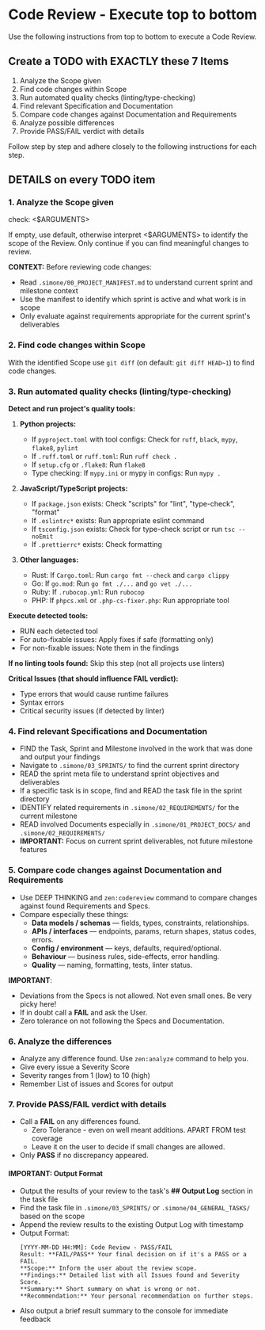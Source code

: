 # Code Review - Execute top to bottom

Use the following instructions from top to bottom to execute a Code Review.

## Create a TODO with EXACTLY these 7 Items

1. Analyze the Scope given
2. Find code changes within Scope
3. Run automated quality checks (linting/type-checking)
4. Find relevant Specification and Documentation
5. Compare code changes against Documentation and Requirements
6. Analyze possible differences
7. Provide PASS/FAIL verdict with details

Follow step by step and adhere closely to the following instructions for each step.

## DETAILS on every TODO item

### 1. Analyze the Scope given

check: <$ARGUMENTS>

If empty, use default, otherwise interpret <$ARGUMENTS> to identify the scope of the Review. Only continue if you can find meaningful changes to review.

**CONTEXT:** Before reviewing code changes:

- Read `.simone/00_PROJECT_MANIFEST.md` to understand current sprint and milestone context
- Use the manifest to identify which sprint is active and what work is in scope
- Only evaluate against requirements appropriate for the current sprint's deliverables

### 2. Find code changes within Scope

With the identified Scope use `git diff` (on default: `git diff HEAD~1`) to find code changes.

### 3. Run automated quality checks (linting/type-checking)

**Detect and run project's quality tools:**

1. **Python projects:**
   - If `pyproject.toml` with tool configs: Check for `ruff`, `black`, `mypy`, `flake8`, `pylint`
   - If `.ruff.toml` or `ruff.toml`: Run `ruff check .`
   - If `setup.cfg` or `.flake8`: Run `flake8`
   - Type checking: If `mypy.ini` or mypy in configs: Run `mypy .`

2. **JavaScript/TypeScript projects:**
   - If `package.json` exists: Check "scripts" for "lint", "type-check", "format"
   - If `.eslintrc*` exists: Run appropriate eslint command
   - If `tsconfig.json` exists: Check for type-check script or run `tsc --noEmit`
   - If `.prettierrc*` exists: Check formatting

3. **Other languages:**
   - Rust: If `Cargo.toml`: Run `cargo fmt --check` and `cargo clippy`
   - Go: If `go.mod`: Run `go fmt ./...` and `go vet ./...`
   - Ruby: If `.rubocop.yml`: Run `rubocop`
   - PHP: If `phpcs.xml` or `.php-cs-fixer.php`: Run appropriate tool

**Execute detected tools:**
- RUN each detected tool
- For auto-fixable issues: Apply fixes if safe (formatting only)
- For non-fixable issues: Note them in the findings

**If no linting tools found:** Skip this step (not all projects use linters)

**Critical Issues (that should influence FAIL verdict):**
- Type errors that would cause runtime failures
- Syntax errors
- Critical security issues (if detected by linter)

### 4. Find relevant Specifications and Documentation

- FIND the Task, Sprint and Milestone involved in the work that was done and output your findings
- Navigate to `.simone/03_SPRINTS/` to find the current sprint directory
- READ the sprint meta file to understand sprint objectives and deliverables
- If a specific task is in scope, find and READ the task file in the sprint directory
- IDENTIFY related requirements in `.simone/02_REQUIREMENTS/` for the current milestone
- READ involved Documents especially in `.simone/01_PROJECT_DOCS/` and `.simone/02_REQUIREMENTS/`
- **IMPORTANT:** Focus on current sprint deliverables, not future milestone features

### 5. Compare code changes against Documentation and Requirements

- Use DEEP THINKING and `zen:codereview` command to compare changes against found Requirements and Specs.
- Compare especially these things:
  - **Data models / schemas** — fields, types, constraints, relationships.
  - **APIs / interfaces** — endpoints, params, return shapes, status codes, errors.
  - **Config / environment** — keys, defaults, required/optional.
  - **Behaviour** — business rules, side-effects, error handling.
  - **Quality** — naming, formatting, tests, linter status.

**IMPORTANT**:

- Deviations from the Specs is not allowed. Not even small ones. Be very picky here!
- If in doubt call a **FAIL** and ask the User.
- Zero tolerance on not following the Specs and Documentation.

### 6. Analyze the differences

- Analyze any difference found. Use `zen:analyze` command to help you.
- Give every issue a Severity Score
- Severity ranges from 1 (low) to 10 (high)
- Remember List of issues and Scores for output

### 7. Provide PASS/FAIL verdict with details

- Call a **FAIL** on any differences found.
  - Zero Tolerance - even on well meant additions. APART FROM test coverage
  - Leave it on the user to decide if small changes are allowed.
- Only **PASS** if no discrepancy appeared.

#### IMPORTANT: Output Format

- Output the results of your review to the task's **## Output Log** section in the task file
- Find the task file in `.simone/03_SPRINTS/` or `.simone/04_GENERAL_TASKS/` based on the scope
- Append the review results to the existing Output Log with timestamp
- Output Format:
  ```
  [YYYY-MM-DD HH:MM]: Code Review - PASS/FAIL
  Result: **FAIL/PASS** Your final decision on if it's a PASS or a FAIL.
  **Scope:** Inform the user about the review scope.
  **Findings:** Detailed list with all Issues found and Severity Score.
  **Summary:** Short summary on what is wrong or not.
  **Recommendation:** Your personal recommendation on further steps.
  ```
- Also output a brief result summary to the console for immediate feedback
